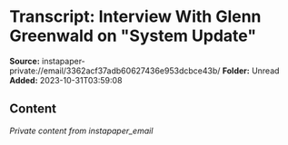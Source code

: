 # Transcript: Interview With Glenn Greenwald on "System Update"

**Source:** instapaper-private://email/3362acf37adb60627436e953dcbce43b/
**Folder:** Unread
**Added:** 2023-10-31T03:59:08




## Content
*Private content from instapaper_email*
